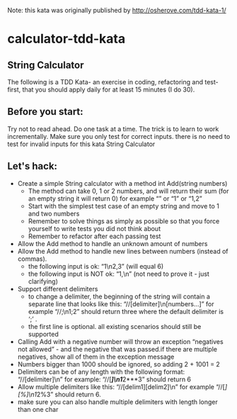 Note: this kata was originally published by http://osherove.com/tdd-kata-1/

# calculator-tdd-kata

## String Calculator
The following is a TDD Kata- an exercise in coding, refactoring and test-first, that you should apply daily for at least 15 minutes (I do 30).

## Before you start: 
Try not to read ahead.
Do one task at a time. The trick is to learn to work incrementally.
Make sure you only test for correct inputs. there is no need to test for invalid inputs for this kata
String Calculator

## Let's hack:
* Create a simple String calculator with a method int Add(string numbers)
  * The method can take 0, 1 or 2 numbers, and will return their sum (for an empty string it will return 0) for example “” or “1” or “1,2”
  * Start with the simplest test case of an empty string and move to 1 and two numbers
  * Remember to solve things as simply as possible so that you force yourself to write tests you did not think about
  * Remember to refactor after each passing test
* Allow the Add method to handle an unknown amount of numbers
* Allow the Add method to handle new lines between numbers (instead of commas).
  * the following input is ok:  “1\n2,3”  (will equal 6)
  * the following input is NOT ok:  “1,\n” (not need to prove it - just clarifying)
* Support different delimiters
  * to change a delimiter, the beginning of the string will contain a separate line that looks like this:   “//[delimiter]\n[numbers…]” for example “//;\n1;2” should return three where the default delimiter is ‘;’ .
  * the first line is optional. all existing scenarios should still be supported
* Calling Add with a negative number will throw an exception “negatives not allowed” - and the negative that was passed.if there are multiple negatives, show all of them in the exception message
* Numbers bigger than 1000 should be ignored, so adding 2 + 1001  = 2
* Delimiters can be of any length with the following format:  “//[delimiter]\n” for example: “//[***]\n1***2***3” should return 6
* Allow multiple delimiters like this:  “//[delim1][delim2]\n” for example “//[*][%]\n1*2%3” should return 6.
* make sure you can also handle multiple delimiters with length longer than one char

